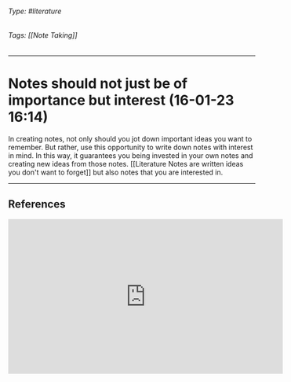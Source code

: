 ###### Type: #literature
###### Tags: [[Note Taking]]
---
# Notes should not just be of importance but interest (16-01-23 16:14)

In creating notes, not only should you jot down important ideas you want to remember. But rather, use this opportunity to write down notes with interest in mind. In this way, it guarantees you being invested in your own notes and creating new ideas from those notes.  [[Literature Notes are written ideas you don't want to forget]] but also notes that you are interested in.

---
## References
<iframe width="560" height="315" src="https://www.youtube-nocookie.com/embed/E6ySG7xYgjY" title="YouTube video player" frameborder="0" allow="accelerometer; autoplay; clipboard-write; encrypted-media; gyroscope; picture-in-picture; web-share" allowfullscreen></iframe>